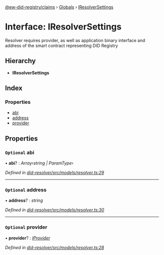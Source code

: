 [@ew-did-registry/claims](../README.md) › [Globals](../globals.md) › [IResolverSettings](iresolversettings.md)

# Interface: IResolverSettings

Resolver requires provider, as well as application binary interface and
address of the smart contract representing DID Registry

## Hierarchy

* **IResolverSettings**

## Index

### Properties

* [abi](iresolversettings.md#optional-abi)
* [address](iresolversettings.md#optional-address)
* [provider](iresolversettings.md#optional-provider)

## Properties

### `Optional` abi

• **abi**? : *Array‹string | ParamType›*

*Defined in [did-resolver/src/models/resolver.ts:29](https://github.com/energywebfoundation/ew-did-registry/blob/a4486d9/packages/did-resolver/src/models/resolver.ts#L29)*

___

### `Optional` address

• **address**? : *string*

*Defined in [did-resolver/src/models/resolver.ts:30](https://github.com/energywebfoundation/ew-did-registry/blob/a4486d9/packages/did-resolver/src/models/resolver.ts#L30)*

___

### `Optional` provider

• **provider**? : *[IProvider](iprovider.md)*

*Defined in [did-resolver/src/models/resolver.ts:28](https://github.com/energywebfoundation/ew-did-registry/blob/a4486d9/packages/did-resolver/src/models/resolver.ts#L28)*
